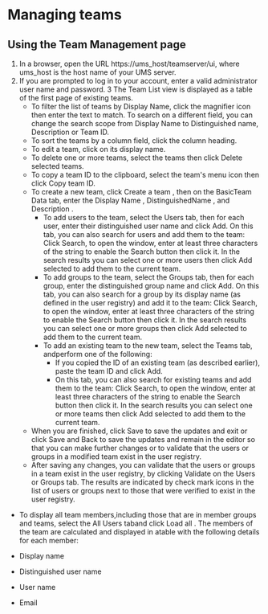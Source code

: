 # Managing teams

## Using the Team Management page

1. In a browser, open the URL https://ums\_host/teamserver/ui,
where ums\_host is the host name of your UMS server.
2. If you are prompted to log in to your account, enter a valid administrator user name and
password.
3 The Team List view is displayed as a table of the first page of existing teams.
    - To filter the list of teams by Display Name, click the magnifier icon
then enter the text to match. To search on a different field, you can change the search scope from
Display Name to Distinguished name,
Description or Team ID.
    - To sort the teams by a column field, click the column heading.
    - To edit a team, click on its display name.
    - To delete one or more teams, select the teams then click Delete selected
teams.
    - To copy a team ID to the clipboard, select the team's menu icon then click Copy team
ID.
    - To create a new team, click Create a team , then on the BasicTeam Data tab, enter the Display Name , DistinguishedName , and Description .
        - To add users to the team, select the Users tab, then for each user, enter
their distinguished user name and click Add. On this tab, you can also search for users
and add them to the team: Click Search, to open the window, enter at least
three characters of the string to enable the Search button then click it. In
the search results you can select one or more users then click Add selected
to add them to the current team.
        - To add groups to the team, select the Groups tab, then for each group,
enter the distinguished group name and click Add. On this tab, you can also search for a
group by its display name (as defined in the user registry) and add it to the team: Click
Search, to open the window, enter at least three characters of the string to
enable the Search button then click it. In the search results you can select
one or more groups then click Add selected to add them to the current
team.
        - To add an existing team to the new team, select the Teams tab, andperform one of the following:
            - If you copied the ID of an existing team (as described earlier), paste the team ID and click
Add.
            - On this tab, you can also
search for existing teams and add them to the team: Click Search, to open the
window, enter at least three characters of the string to enable the Search
button then click it. In the search results you can select one or more teams then click
Add selected to add them to the current team.
    - When you are finished, click Save to save the updates and exit or click
Save and Back to save the updates and remain in the editor so that you can
make further changes or to validate that the users or groups in a modified team exist in the user
registry.
    - After saving any changes, you
can validate that the users or groups in a team exist in the user registry, by clicking
Validate on the Users or Groups
tab. The results are indicated by check mark icons in the list of users or groups next to those that
were verified to exist in the user registry.
- To display all team members,including those that are in member groups and teams, select the All Users taband click Load all . The members of the team are calculated and displayed in atable with the following details for each member:

- Display name
- Distinguished user name
- User name
- Email